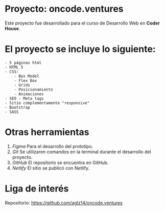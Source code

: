 # Proyecto: oncode.ventures

Este proyecto fue desarrollado para el curso de Desarrollo Web en **Coder House**.

# El proyecto se incluye lo siguiente:
    - 5 páginas html
    - HTML 5
    - CSS:
        - Box Model
        - Flex Box
        - Grids
        - Posicionamiento
        - Animaciones
    - SEO - Meta tags
    - Sitio complementamente "responsive"
    - Bootstrap
    - SASS

# Otras herramientas
1. *Figma* Para el desarrollo del prototipo.
2. *Git* Se utilizaron comandos en la terminal durante el desarrollo del proyecto.
3. *GitHub* El repositorio se encuentra en GitHub.
4. *Netlify* El sitio se publicó con Netlify.

# Liga de interés
Repositorio:
<https://github.com/aglz14/oncode.ventures>